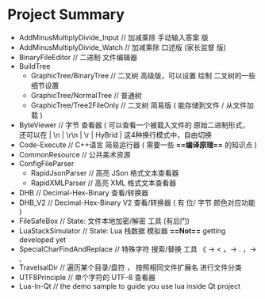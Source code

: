 # Project Summary 
- AddMinusMultiplyDivide_Input   // 加减乘除 手动输入答案 版
- AddMinusMultiplyDivide_Watch   // 加减乘除 口述版 (家长监督 版)
- BinaryFileEditor               // 二进制 文件编辑器
- BuildTree                      
	- GraphicTree/BinaryTree     // 二叉树 高级版，可以设置 绘制 二叉树的一些细节设置
	- GraphicTree/NormalTree     // 普通树 
	- GraphicTree/Tree2FileOnly  // 二叉树 简易版 ( 能存储到文件 / 从文件加载 )
- ByteViewer                     // 字节 查看器 ( 可以查看一个被载入文件的 原始二进制形式， 还可以在  | \n |   \r\n   |   \r   | HyBrid |    这4种换行模式中，自由切换
- Code-Execute                   // C++语言 简易运行器 ( 需要一些 **==编译原理==** 的知识点 )
- CommonResource                 // 公共美术资源
- ConfigFileParser
	- RapidJsonParser            // 高亮 JSon 格式文本查看器
	- RapidXMLParser             // 高亮 XML  格式文本查看器
- DHB                            // Decimal-Hex-Binary    查看/转换器
- DHB_V2                         // Decimal-Hex-Binary V2 查看/转换器 ( 有 位/ 字节 颜色对应功能 )
- FileSafeBox                    // State:  文件本地加密/解密 工具 (有后门)
- LuaStackSimulator              // State:  Lua 栈数据 模拟器 **==Not==** getting developed yet 
- SpecialCharFindAndReplace      // 特殊字符 搜索/替换 工具 《 ->  <      。-> .      ，-> , 
- TravelsalDir                   // 遍历某个目录/盘符 ，  按照相同文件扩展名 进行文件分类 
- UTF8Principle                  // 单个字符的 UTF-8 查看器
- Lua-In-Qt                      // the demo sample to guide you use lua inside Qt project 


